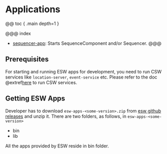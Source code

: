 # Applications

@@ toc { .main depth=1 }

@@@ index
* [sequencer-app](sequencerapp.md): Starts SequenceComponent and/or Sequencer.
@@@

## Prerequisites

For starting and running ESW apps for development, you need to run CSW services like `location-server`, `event-service` etc. 
Please refer to the doc @extref[here](csw:commons/apps) to run CSW services.


## Getting ESW Apps

Developer has to download `esw-apps-<some-version>.zip` from [esw github releases](https://github.com/tmtsoftware/esw/releases) and unzip it.
There are two folders, as follows, in `esw-apps-<some-version>`

* bin
* lib

All the apps provided by ESW reside in bin folder.
